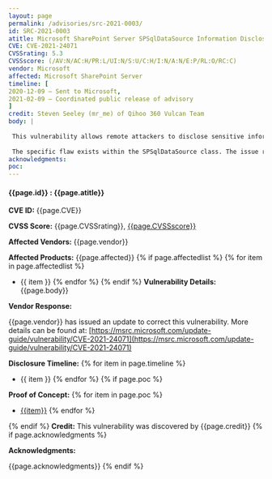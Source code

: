 ```yaml
---
layout: page
permalink: /advisories/src-2021-0003/
id: SRC-2021-0003
atitle: Microsoft SharePoint Server SPSqlDataSource Information Disclosure Vulnerability (patch bypass)
CVE: CVE-2021-24071
CVSSrating: 5.3
CVSSscore: (/AV:N/AC:H/PR:L/UI:N/S:U/C:H/I:N/A:N/E:P/RL:O/RC:C)
vendor: Microsoft
affected: Microsoft SharePoint Server
timeline: [
2020-12-09 – Sent to Microsoft,
2021-02-09 – Coordinated public release of advisory
]
credit: Steven Seeley (mr_me) of Qihoo 360 Vulcan Team
body: |
 
 This vulnerability allows remote attackers to disclose sensitive information on affected installations of SharePoint Server. Authentication is required to exploit this vulnerability.
 
 The specific flaw exists within the SPSqlDataSource class. The issue results from the lack of proper validation of the user-supplied ConnectionString property. In some cases, an attacker can leverage this vulnerability to disclose files in the context of the Administrator.
acknowledgments:
poc:
---
```


#### **{{page.id}} : {{page.atitle}}**

**CVE ID:**
{{page.CVE}}

**CVSS Score:**
{{page.CVSSrating}}, [{{page.CVSSscore}}](https://nvd.nist.gov/vuln-metrics/cvss/v3-calculator?vector={{page.CVSSscore}})

**Affected Vendors:**
{{page.vendor}}

**Affected Products:**
{{page.affected}}
{% if page.affectedlist %}
{% for item in page.affectedlist %}
  - {{ item }}
{% endfor %}
{% endif %}
**Vulnerability Details:**
{{page.body}}

**Vendor Response:**

{{page.vendor}} has issued an update to correct this vulnerability. More details can be found at: [https://msrc.microsoft.com/update-guide/vulnerability/CVE-2021-24071](https://msrc.microsoft.com/update-guide/vulnerability/CVE-2021-24071)

**Disclosure Timeline:**
{% for item in page.timeline %}
  - {{ item }}
{% endfor %}
{% if page.poc %}

**Proof of Concept:**
{% for item in page.poc %}
  - [{{item}}]({{item}})
{% endfor %}

{% endif %}
**Credit:**
This vulnerability was discovered by {{page.credit}}
{% if page.acknowledgments %}

**Acknowledgments:**

{{page.acknowledgments}}
{% endif %}
